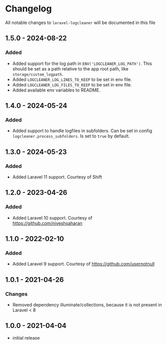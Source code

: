 # Changelog

All notable changes to `laravel-logcleaner` will be documented in this file

## 1.5.0 - 2024-08-22
### Added
- Added support for the log path in `ENV('LOGCLEANER_LOG_PATH')`. This should be set as a path relative to the app root path, like `storage/custom_logpath`.
- Added `LOGCLEANER_LOG_LINES_TO_KEEP` to be set in env file.
- Added `LOGCLEANER_LOG_FILES_TO_KEEP` to be set in env file.
- Added available env variables to README. 

## 1.4.0 - 2024-05-24
### Added
- Added support to handle logfiles in subfolders. Can be set in config `logcleaner.process_subfolders`. Is set to `true` by default.

## 1.3.0 - 2024-05-23
### Added
- Added Laravel 11 support. Courtesy of Shift

## 1.2.0 - 2023-04-26
### Added
- Added Laravel 10 support. Courtesy of https://github.com/niveshsaharan

## 1.1.0 - 2022-02-10
### Added
- Added Laravel 9 support. Courtesy of https://github.com/usernotnull

## 1.0.1 - 2021-04-26
### Changes
- Removed dependency illuminate/collections, because it is not present in Laravel < 8

## 1.0.0 - 2021-04-04
- initial release
